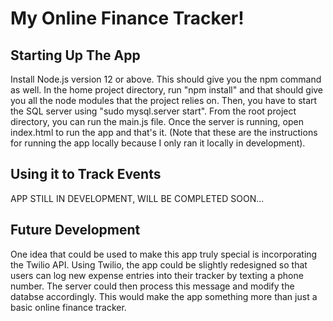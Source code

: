 # My Online Finance Tracker!

## Starting Up The App

Install Node.js version 12 or above. This should give you the npm command as well. In the home project directory, run "npm install" and that should give you all the node modules that the project relies on. Then, you have to start the SQL server using "sudo mysql.server start". From the root project directory, you can run the main.js file. Once the server is running, open index.html to run the app and that's it.
(Note that these are the instructions for running the app locally because I only ran it locally in development).

## Using it to Track Events

APP STILL IN DEVELOPMENT, WILL BE COMPLETED SOON...

## Future Development

One idea that could be used to make this app truly special is incorporating the Twilio API. Using Twilio, the app could be slightly redesigned so that users can log new expense entries into their tracker by texting a phone number. The server could then process this message and modify the databse accordingly. This would make the app something more than just a basic online finance tracker.

